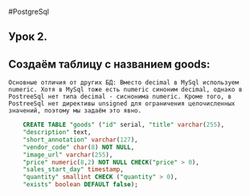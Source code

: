 #PostgreSql

## Урок 2.

## Создаём таблицу c названием goods:
`Основные отличия от других БД: Вместо decimal в MySql используем numeric. Хотя в MySql тоже есть numeric синоним decimal,
однако в PostreeSql нет типа decimal - сиснонима numeric. Кроме того, в PostreeSql нет директивы unsigned для ограничения
целочисленных значений, поэтому мы задаём это явно.`
```sql
    CREATE TABLE "goods" ("id" serial, "title" varchar(255),
    "description" text,
    "short_annotation" varchar(127),
    "vendor_code" char(8) NOT NULL,
    "image_url" varchar(255),
    "price" numeric(8,2) NOT NULL CHECK("price" > 0),
    "sales_start_day" timestamp,
    "quantity" smallint CHECK ("quantity" > 0),
    "exists" boolean DEFAULT false);
```
